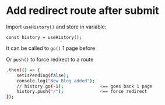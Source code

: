 # Add redirect route after submit

Import `useHistory()` and store in variable:

`const history = useHistory();`

It can be called to `go()` 1 page before

Or `push()` to force redirect to a route

```bash
.then(() => {
    setIsPending(false);
    console.log("New Blog added");
    // history.go(-1);              <== goes back 1 page
    history.push("/");              <== force redirect
});
```




